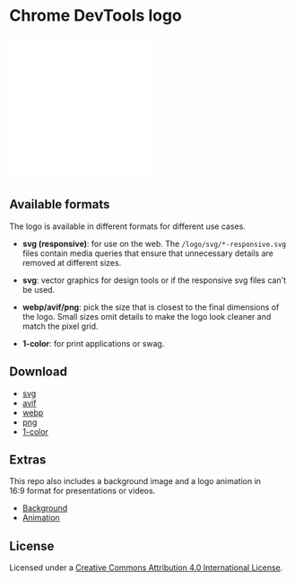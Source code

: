 # Chrome DevTools logo

<img src="https://github.com/ChromeDevTools/devtools-logo/blob/master/logos/svg/chrome-devtools-square-responsive.svg" width="256" height="256" alt="DevTools logo">

## Available formats

The logo is available in different formats for different use cases.

* **svg (responsive)**: for use on the web. The `/logo/svg/*-responsive.svg` files contain media queries that ensure that unnecessary details are removed at different sizes.

* **svg**: vector graphics for design tools or if the responsive svg files can't be used.

* **webp/avif/png**: pick the size that is closest to the final dimensions of the logo. Small sizes omit details to make the logo look cleaner and match the pixel grid.

* **1-color**: for print applications or swag.

## Download

* [svg](https://github.com/ChromeDevTools/devtools-logo/blob/master/logos/svg)
* [avif](https://github.com/ChromeDevTools/devtools-logo/blob/master/logos/avif)
* [webp](https://github.com/ChromeDevTools/devtools-logo/blob/master/logos/webp)
* [png](https://github.com/ChromeDevTools/devtools-logo/blob/master/logos/png)
* [1-color](https://github.com/ChromeDevTools/devtools-logo/blob/master/logos/1-color)

## Extras

This repo also includes a background image and a logo animation in 16:9&nbsp;format for presentations or videos.

* [Background](https://github.com/ChromeDevTools/devtools-logo/blob/master/background)
* [Animation](https://github.com/ChromeDevTools/devtools-logo/blob/master/animation)

## License

Licensed under a [Creative Commons Attribution 4.0 International License](https://creativecommons.org/licenses/by/4.0/).
